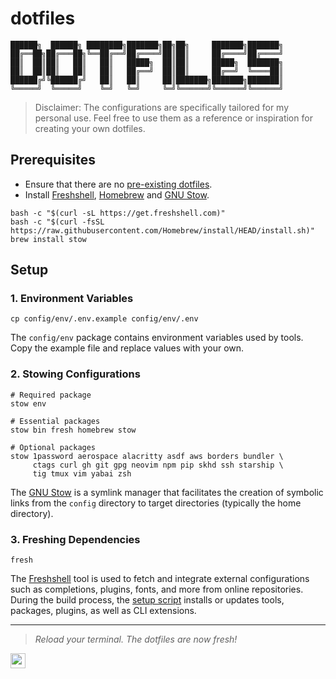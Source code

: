 # dotfiles

```text
██████╗  ██████╗ ████████╗███████╗██╗██╗     ███████╗███████╗
██╔══██╗██╔═══██╗╚══██╔══╝██╔════╝██║██║     ██╔════╝██╔════╝
██║  ██║██║   ██║   ██║   █████╗  ██║██║     █████╗  ███████╗
██║  ██║██║   ██║   ██║   ██╔══╝  ██║██║     ██╔══╝  ╚════██║
██████╔╝╚██████╔╝   ██║   ██║     ██║███████╗███████╗███████║
╚═════╝  ╚═════╝    ╚═╝   ╚═╝     ╚═╝╚══════╝╚══════╝╚══════╝
```

> Disclaimer: The configurations are specifically tailored for my personal use.
> Feel free to use them as a reference or inspiration for creating your own
> dotfiles.

## Prerequisites

- Ensure that there are no [pre-existing dotfiles](config/bin/.local/bin/rm-symlinks).
- Install [Freshshell](https://freshshell.com), [Homebrew](https://brew.sh) and [GNU Stow](https://www.gnu.org/software/stow/manual/stow.html).

```shell
bash -c "$(curl -sL https://get.freshshell.com)"
bash -c "$(curl -fsSL https://raw.githubusercontent.com/Homebrew/install/HEAD/install.sh)"
brew install stow
```

## Setup

### 1. Environment Variables

```shell
cp config/env/.env.example config/env/.env
```

The `config/env` package contains environment variables used by tools. Copy the
example file and replace values with your own.

### 2. Stowing Configurations

```shell
# Required package
stow env

# Essential packages
stow bin fresh homebrew stow

# Optional packages
stow 1password aerospace alacritty asdf aws borders bundler \
     ctags curl gh git gpg neovim npm pip skhd ssh starship \
     tig tmux vim yabai zsh
```

The [GNU Stow](https://www.gnu.org/software/stow/manual/stow.html) is a symlink
manager that facilitates the creation of symbolic links from the `config`
directory to target directories (typically the home directory).

### 3. Freshing Dependencies

```shell
fresh
```

The [Freshshell](https://freshshell.com) tool is used to fetch and integrate
external configurations such as completions, plugins, fonts, and more from
online repositories. During the build process, the [setup
script](config/bin/.local/bin/dotsetup) installs or updates tools, packages,
plugins, as well as CLI extensions.

---

> _Reload your terminal. The dotfiles are now fresh!_

<a href="https://hallaji.com">
  <img src="https://hallaji.com/assets/fav/fav.svg" widht="24" height="24">
</a>
